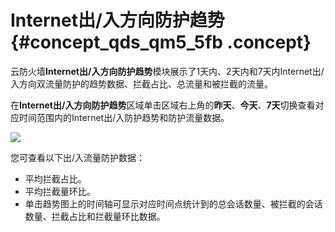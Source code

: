 # Internet出/入方向防护趋势 {#concept_qds_qm5_5fb .concept}

云防火墙**Internet出/入方向防护趋势**模块展示了1天内、2天内和7天内Internet出/入方向双流量防护的趋势数据、拦截占比、总流量和被拦截的流量。

在**Internet出/入方向防护趋势**区域单击区域右上角的**昨天**、**今天**、**7天**切换查看对应时间范围内的Internet出/入防护趋势和防护流量数据。

![](http://static-aliyun-doc.oss-cn-hangzhou.aliyuncs.com/assets/img/64085/154235312432145_zh-CN.png)

您可查看以下出/入流量防护数据：

-   平均拦截占比。
-   平均拦截量环比。
-   单击趋势图上的时间轴可显示对应时间点统计到的总会话数量、被拦截的会话数量、拦截占比和拦截量环比数据。

